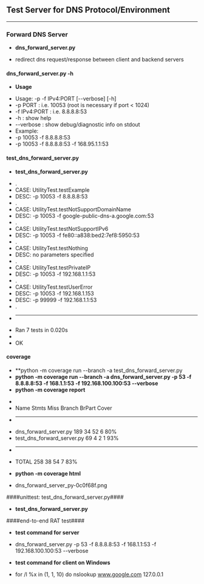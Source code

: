 ## Test Server for DNS Protocol/Environment ##
-----
### Forward DNS Server ###
- **dns_forward_server.py**
 + redirect dns request/response between client and backend servers


#### dns_forward_server.py -h ####
- **Usage**
 + Usage: -p <PORT>  -f IPv4:PORT  [--verbose]  [-h]
 +   -p PORT      : i.e. 10053 (root is necessary if port < 1024)
 +   -f IPv4:PORT : i.e. 8.8.8.8:53
 +   -h           : show help
 +   --verbose    : show debug/diagnostic info on stdout
 + Example:
 +   -p 10053 -f 8.8.8.8:53
 +   -p 10053 -f 8.8.8.8:53 -f 168.95.1.1:53


#### test_dns_forward_server.py ####
- **test_dns_forward_server.py**
 + .
 + CASE: UtilityTest.testExample
 + DESC: -p 10053 -f 8.8.8.8:53
 + .
 + CASE: UtilityTest.testNotSupportDomainName
 + DESC: -p 10053 -f google-public-dns-a.google.com:53
 + .
 + CASE: UtilityTest.testNotSupportIPv6
 + DESC: -p 10053 -f fe80::a838:bed2:7ef8:5950:53
 + .
 + CASE: UtilityTest.testNothing
 + DESC: no parameters specified
 + .
 + CASE: UtilityTest.testPrivateIP
 + DESC: -p 10053 -f 192.168.1.1:53
 + .
 + CASE: UtilityTest.testUserError
 + DESC: -p 10053 -f 192.168.1.153
 + DESC: -p 99999 -f 192.168.1.1:53
 + .
 + ----------------------------------------------------------------------
 + Ran 7 tests in 0.020s
 +
 + OK


#### coverage ####
- **python -m coverage run --branch -a test_dns_forward_server.py
- **python -m coverage run --branch -a dns_forward_server.py -p 53 -f 8.8.8.8:53 -f 168.1.1:53 -f 192.168.100.100:53 --verbose**
 - **python -m coverage report** 
 + 
 + Name                         Stmts   Miss Branch BrPart  Cover
 + --------------------------------------------------------------
 + dns_forward_server.py          189     34     52      6    80%
 + test_dns_forward_server.py      69      4      2      1    93%
 + --------------------------------------------------------------
 + TOTAL                          258     38     54      7    83%
- **python -m coverage html**
 + dns_forward_server_py-0c0f68f.png


####unittest: test_dns_forward_server.py####
- **test_dns_forward_server.py**


####end-to-end RAT test####
- **test command for server**
 + dns_forward_server.py -p 53 -f 8.8.8.8:53 -f 168.1.1:53 -f 192.168.100.100:53 --verbose
- **test command for client on Windows**
 + for /l %x in (1, 1, 10) do nslookup www.google.com 127.0.0.1
